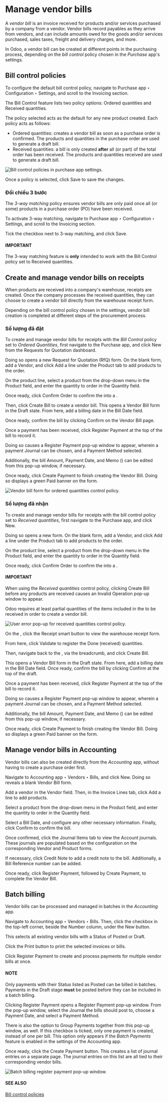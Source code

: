 # Manage vendor bills

A *vendor bill* is an invoice received for products and/or services purchased by a company from a
vendor. Vendor bills record payables as they arrive from vendors, and can include amounts owed for
the goods and/or services purchased, sales taxes, freight and delivery charges, and more.

In Odoo, a vendor bill can be created at different points in the purchasing process, depending on
the *bill control* policy chosen in the *Purchase* app's settings.

## Bill control policies

To configure the default bill control policy, navigate to Purchase app ‣
Configuration ‣ Settings, and scroll to the Invoicing section.

The Bill Control feature lists two policy options: Ordered quantities and
Received quantities.

The policy selected acts as the default for any new product created. Each policy acts as follows:

- Ordered quantities: creates a vendor bill as soon as a purchase order is confirmed.
  The products and quantities in the purchase order are used to generate a draft bill.
- Received quantities: a bill is only created **after** all (or part) of the total order
  has been received. The products and quantities received are used to generate a draft bill.

![Bill control policies in purchase app settings.](../../../../.gitbook/assets/manage-configuration-settings.png)

Once a policy is selected, click Save to save the changes.

### Đối chiếu 3 bước

The *3-way matching* policy ensures vendor bills are only paid once all (or some) products in a
purchase order (PO) have been received.

To activate 3-way matching, navigate to Purchase app ‣ Configuration ‣
Settings, and scroll to the Invoicing section.

Tick the checkbox next to 3-way matching, and click Save.

#### IMPORTANT
The 3-way matching feature is **only** intended to work with the Bill
Control policy set to Received quantities.

## Create and manage vendor bills on receipts

When products are received into a company's warehouse, receipts are created. Once the company
processes the received quantities, they can choose to create a vendor bill directly from the
warehouse receipt form.

Depending on the bill control policy chosen in the settings, vendor bill creation is completed at
different steps of the procurement process.

### Số lượng đã đặt

To create and manage vendor bills for receipts with the *Bill Control* policy set to *Ordered
Quantities*, first navigate to the Purchase app, and click New from the
Requests for Quotation dashboard.

Doing so opens a new Request for Quotation (RfQ) form. On the blank  form, add a
Vendor, and click Add a line under the Product tab to add
products to the order.

On the product line, select a product from the drop-down menu in the Product field, and
enter the quantity to order in the Quantity field.

Once ready, click Confirm Order to confirm the  into a .

Then, click Create Bill to create a vendor bill. This opens a Vendor Bill
form in the Draft state. From here, add a billing date in the Bill Date
field.

Once ready, confirm the bill by clicking Confirm on the Vendor Bill page.

Once a payment has been received, click Register Payment at the top of the bill to
record it.

Doing so causes a Register Payment pop-up window to appear, wherein a payment
Journal can be chosen, and a Payment Method selected.

Additionally, the bill Amount, Payment Date, and Memo
() can be edited from this pop-up window, if necessary.

Once ready, click Create Payment to finish creating the Vendor Bill. Doing
so displays a green Paid banner on the  form.

![Vendor bill form for ordered quantities control policy.](../../../../.gitbook/assets/manage-draft-vendor-bill.png)

### Số lượng đã nhận

To create and manage vendor bills for receipts with the bill control policy set to *Received
quantities*, first navigate to the Purchase app, and click New.

Doing so opens a new  form. On the blank  form, add a Vendor, and click
Add a line under the Product tab to add products to the order.

On the product line, select a product from the drop-down menu in the Product field, and
enter the quantity to order in the Quantity field.

Once ready, click Confirm Order to confirm the  into a .

#### IMPORTANT
When using the *Received quantities* control policy, clicking Create Bill before any
products are received causes an Invalid Operation pop-up window to appear.

Odoo requires at least partial quantities of the items included in the  to be received in
order to create a vendor bill.

![User error pop-up for received quantities control policy.](../../../../.gitbook/assets/manage-user-error-popup.png)

On the , click the Receipt smart button to view the warehouse receipt form.

From here, click Validate to register the Done (received) quantities.

Then, navigate back to the , via the breadcrumb, and click Create Bill.

This opens a Vendor Bill form in the Draft state. From here, add a billing
date in the Bill Date field. Once ready, confirm the bill by clicking
Confirm at the top of the draft.

Once a payment has been received, click Register Payment at the top of the bill to
record it.

Doing so causes a Register Payment pop-up window to appear, wherein a payment
Journal can be chosen, and a Payment Method selected.

Additionally, the bill Amount, Payment Date, and Memo
() can be edited from this pop-up window, if necessary.

Once ready, click Create Payment to finish creating the Vendor Bill. Doing
so displays a green Paid banner on the  form.

## Manage vendor bills in Accounting

Vendor bills can also be created directly from the *Accounting* app, without having to create a
purchase order first.

Navigate to Accounting app ‣ Vendors ‣ Bills, and click New. Doing
so reveals a blank Vendor Bill form.

Add a vendor in the Vendor field. Then, in the Invoice Lines tab, click
Add a line to add products.

Select a product from the drop-down menu in the Product field, and enter the quantity to
order in the Quantity field.

Select a Bill Date, and configure any other necessary information. Finally, click
Confirm to confirm the bill.

Once confirmed, click the Journal Items tab to view the Account journals.
These journals are populated based on the configuration on the corresponding Vendor and
Product forms.

If necessary, click Credit Note to add a credit note to the bill. Additionally, a
Bill Reference number can be added.

Once ready, click Register Payment, followed by Create Payment, to complete
the Vendor Bill.

## Batch billing

Vendor bills can be processed and managed in batches in the *Accounting* app.

Navigate to Accounting app ‣ Vendors ‣ Bills. Then, click the
checkbox in the top-left corner, beside the Number column, under the
New button.

This selects all existing vendor bills with a Status of Posted or
Draft.

Click the <i class="fa fa-print"></i> Print button to print the selected invoices or bills.

Click Register Payment to create and process payments for multiple vendor bills at once.

#### NOTE
Only payments with their Status listed as Posted can be billed in
batches. Payments in the Draft stage **must** be posted before they can be included
in a batch billing.

Clicking Register Payment opens a Register Payment pop-up window. From the
pop-up window, select the Journal the bills should post to, choose a Payment
Date, and select a Payment Method.

There is also the option to Group Payments together from this pop-up window, as well. If
this checkbox is ticked, only one payment is created, instead of one per bill. This option only
appears if the *Batch Payments* feature is enabled in the settings of the
Accounting app.

Once ready, click the Create Payment button. This creates a list of journal entries on a
separate page. The journal entries on this list are all tied to their corresponding vendor bills.

![Batch billing register payment pop-up window.](../../../../.gitbook/assets/manage-batch-billing.png)

#### SEE ALSO
[Bill control policies](applications/inventory_and_mrp/purchase/manage_deals/control_bills.md)
